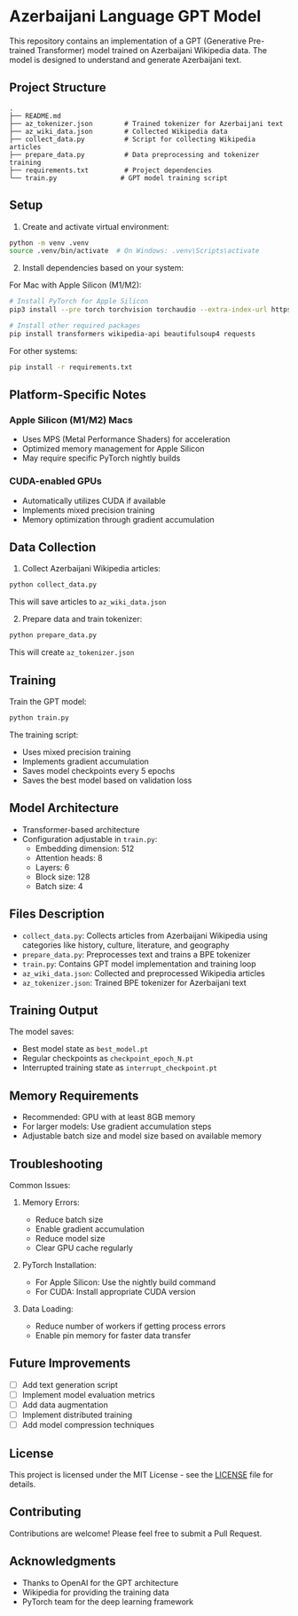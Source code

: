 # Azerbaijani Language GPT Model

This repository contains an implementation of a GPT (Generative Pre-trained Transformer) model trained on Azerbaijani Wikipedia data. The model is designed to understand and generate Azerbaijani text.

## Project Structure
```
.
├── README.md
├── az_tokenizer.json        # Trained tokenizer for Azerbaijani text
├── az_wiki_data.json        # Collected Wikipedia data
├── collect_data.py          # Script for collecting Wikipedia articles
├── prepare_data.py          # Data preprocessing and tokenizer training
├── requirements.txt         # Project dependencies
└── train.py                # GPT model training script
```

## Setup

1. Create and activate virtual environment:
```bash
python -m venv .venv
source .venv/bin/activate  # On Windows: .venv\Scripts\activate
```

2. Install dependencies based on your system:

For Mac with Apple Silicon (M1/M2):
```bash
# Install PyTorch for Apple Silicon
pip3 install --pre torch torchvision torchaudio --extra-index-url https://download.pytorch.org/whl/nightly/cpu

# Install other required packages
pip install transformers wikipedia-api beautifulsoup4 requests
```

For other systems:
```bash
pip install -r requirements.txt
```

## Platform-Specific Notes

### Apple Silicon (M1/M2) Macs
- Uses MPS (Metal Performance Shaders) for acceleration
- Optimized memory management for Apple Silicon
- May require specific PyTorch nightly builds

### CUDA-enabled GPUs
- Automatically utilizes CUDA if available
- Implements mixed precision training
- Memory optimization through gradient accumulation

## Data Collection

1. Collect Azerbaijani Wikipedia articles:
```bash
python collect_data.py
```
This will save articles to `az_wiki_data.json`

2. Prepare data and train tokenizer:
```bash
python prepare_data.py
```
This will create `az_tokenizer.json`

## Training

Train the GPT model:
```bash
python train.py
```

The training script:
- Uses mixed precision training
- Implements gradient accumulation
- Saves model checkpoints every 5 epochs
- Saves the best model based on validation loss

## Model Architecture

- Transformer-based architecture
- Configuration adjustable in `train.py`:
  - Embedding dimension: 512
  - Attention heads: 8
  - Layers: 6
  - Block size: 128
  - Batch size: 4

## Files Description

- `collect_data.py`: Collects articles from Azerbaijani Wikipedia using categories like history, culture, literature, and geography
- `prepare_data.py`: Preprocesses text and trains a BPE tokenizer
- `train.py`: Contains GPT model implementation and training loop
- `az_wiki_data.json`: Collected and preprocessed Wikipedia articles
- `az_tokenizer.json`: Trained BPE tokenizer for Azerbaijani text

## Training Output

The model saves:
- Best model state as `best_model.pt`
- Regular checkpoints as `checkpoint_epoch_N.pt`
- Interrupted training state as `interrupt_checkpoint.pt`

## Memory Requirements

- Recommended: GPU with at least 8GB memory
- For larger models: Use gradient accumulation steps
- Adjustable batch size and model size based on available memory

## Troubleshooting

Common Issues:
1. Memory Errors:
   - Reduce batch size
   - Enable gradient accumulation
   - Reduce model size
   - Clear GPU cache regularly

2. PyTorch Installation:
   - For Apple Silicon: Use the nightly build command
   - For CUDA: Install appropriate CUDA version

3. Data Loading:
   - Reduce number of workers if getting process errors
   - Enable pin memory for faster data transfer

## Future Improvements

- [ ] Add text generation script
- [ ] Implement model evaluation metrics
- [ ] Add data augmentation
- [ ] Implement distributed training
- [ ] Add model compression techniques

## License

This project is licensed under the MIT License - see the [LICENSE](LICENSE) file for details.

## Contributing

Contributions are welcome! Please feel free to submit a Pull Request.

## Acknowledgments

- Thanks to OpenAI for the GPT architecture
- Wikipedia for providing the training data
- PyTorch team for the deep learning framework